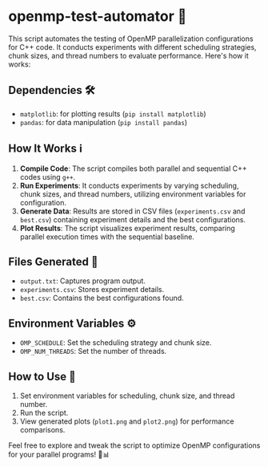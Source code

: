 # openmp-test-automator 🚀

This script automates the testing of OpenMP parallelization configurations for C++ code. It conducts experiments with different scheduling strategies, chunk sizes, and thread numbers to evaluate performance. Here's how it works:

## Dependencies 🛠️
- `matplotlib`: for plotting results (`pip install matplotlib`)
- `pandas`: for data manipulation (`pip install pandas`)

## How It Works ℹ️
1. **Compile Code**: The script compiles both parallel and sequential C++ codes using `g++`.
2. **Run Experiments**: It conducts experiments by varying scheduling, chunk sizes, and thread numbers, utilizing environment variables for configuration.
3. **Generate Data**: Results are stored in CSV files (`experiments.csv` and `best.csv`) containing experiment details and the best configurations.
4. **Plot Results**: The script visualizes experiment results, comparing parallel execution times with the sequential baseline.

## Files Generated 📄
- `output.txt`: Captures program output.
- `experiments.csv`: Stores experiment details.
- `best.csv`: Contains the best configurations found.

## Environment Variables ⚙️
- `OMP_SCHEDULE`: Set the scheduling strategy and chunk size.
- `OMP_NUM_THREADS`: Set the number of threads.

## How to Use 📝
1. Set environment variables for scheduling, chunk size, and thread number.
2. Run the script.
3. View generated plots (`plot1.png` and `plot2.png`) for performance comparisons.

Feel free to explore and tweak the script to optimize OpenMP configurations for your parallel programs! 🚀📊
